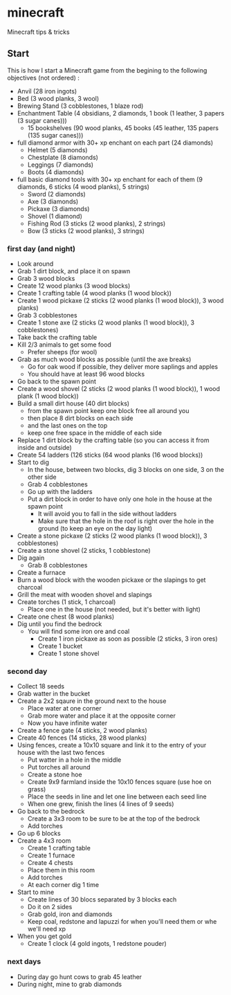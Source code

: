 # minecraft
Minecraft tips &amp; tricks

## Start

This is how I start a Minecraft game from the begining to the following objectives (not ordered) :

* Anvil (28 iron ingots)
* Bed (3 wood planks, 3 wool)
* Brewing Stand (3 cobblestones, 1 blaze rod)
* Enchantment Table (4 obsidians, 2 diamonds, 1 book (1 leather, 3 papers (3 sugar canes)))
  * 15 bookshelves (90 wood planks, 45 books (45 leather, 135 papers (135 sugar canes)))
* full diamond armor with 30+ xp enchant on each part (24 diamonds)
  * Helmet (5 diamonds)
  * Chestplate (8 diamonds)
  * Leggings (7 diamonds)
  * Boots (4 diamonds)
* full basic diamond tools with 30+ xp enchant for each of them (9 diamonds, 6 sticks (4 wood planks), 5 strings)
  * Sword (2 diamonds)
  * Axe (3 diamonds)
  * Pickaxe (3 diamonds)
  * Shovel (1 diamond)
  * Fishing Rod (3 sticks (2 wood planks), 2 strings)
  * Bow (3 sticks (2 wood planks), 3 strings)

### first day (and night)

* Look around
* Grab 1 dirt block, and place it on spawn
* Grab 3 wood blocks
* Create 12 wood planks (3 wood blocks)
* Create 1 crafting table (4 wood planks (1 wood block))
* Create 1 wood pickaxe (2 sticks (2 wood planks (1 wood block)), 3 wood planks)
* Grab 3 cobblestones
* Create 1 stone axe (2 sticks (2 wood planks (1 wood block)), 3 cobblestones)
* Take back the crafting table
* Kill 2/3 animals to get some food
  * Prefer sheeps (for wool)
* Grab as much wood blocks as possible (until the axe breaks)
  * Go for oak wood if possible, they deliver more saplings and apples
  * You should have at least 96 wood blocks
* Go back to the spawn point
* Create a wood shovel (2 sticks (2 wood planks (1 wood block)), 1 wood plank (1 wood block))
* Build a small dirt house (40 dirt blocks)
  * from the spawn point keep one block free all around you 
  * then place 8 dirt blocks on each side
  * and the last ones on the top
  * keep one free space in the middle of each side
* Replace 1 dirt block by the crafting table (so you can access it from inside and outside)
* Create 54 ladders (126 sticks (64 wood planks (16 wood blocks))
* Start to dig 
  * In the house, between two blocks, dig 3 blocks on one side, 3 on the other side
  * Grab 4 cobblestones
  * Go up with the ladders
  * Put a dirt block in order to have only one hole in the house at the spawn point 
    * It will avoid you to fall in the side without ladders
    * Make sure that the hole in the roof is right over the hole in the ground (to keep an eye on the day light)
* Create a stone pickaxe (2 sticks (2 wood planks (1 wood block)), 3 cobblestones)
* Create a stone shovel (2 sticks, 1 cobblestone)
* Dig again
  * Grab 8 cobblestones
* Create a furnace
* Burn a wood block with the wooden pickaxe or the slapings to get charcoal
* Grill the meat with wooden shovel and slapings
* Create torches (1 stick, 1 charcoal)
  * Place one in the house (not needed, but it's better with light)
* Create one chest (8 wood planks)
* Dig until you find the bedrock
  * You will find some iron ore and coal
    * Create 1 iron pickaxe as soon as possible (2 sticks, 3 iron ores)
    * Create 1 bucket
    * Create 1 stone shovel

### second day

* Collect 18 seeds
* Grab watter in the bucket
* Create a 2x2 sqaure in the ground next to the house
  * Place water at one corner
  * Grab more water and place it at the opposite corner
  * Now you have infinite water
* Create a fence gate (4 sticks, 2 wood planks)
* Create 40 fences (14 sticks, 28 wood planks)
* Using fences, create a 10x10 square and link it to the entry of your house with the last two fences
  * Put watter in a hole in the middle
  * Put torches all around
  * Create a stone hoe
  * Create 9x9 farmland inside the 10x10 fences square (use hoe on grass)
  * Place the seeds in line and let one line between each seed line
  * When one grew, finish the lines (4 lines of 9 seeds)
* Go back to the bedrock
  * Create a 3x3 room to be sure to be at the top of the bedrock
  * Add torches
* Go up 6 blocks
* Create a 4x3 room
  * Create 1 crafting table
  * Create 1 furnace
  * Create 4 chests
  * Place them in this room
  * Add torches
  * At each corner dig 1 time 
* Start to mine
  * Create lines of 30 blocs separated by 3 blocks each 
  * Do it on 2 sides
  * Grab gold, iron and diamonds
  * Keep coal, redstone and lapuzzi for when you'll need them or whe we'll need xp
* When you get gold
  * Create 1 clock (4 gold ingots, 1 redstone pouder)

### next days

* During day go hunt cows to grab 45 leather
* During night, mine to grab diamonds

  
